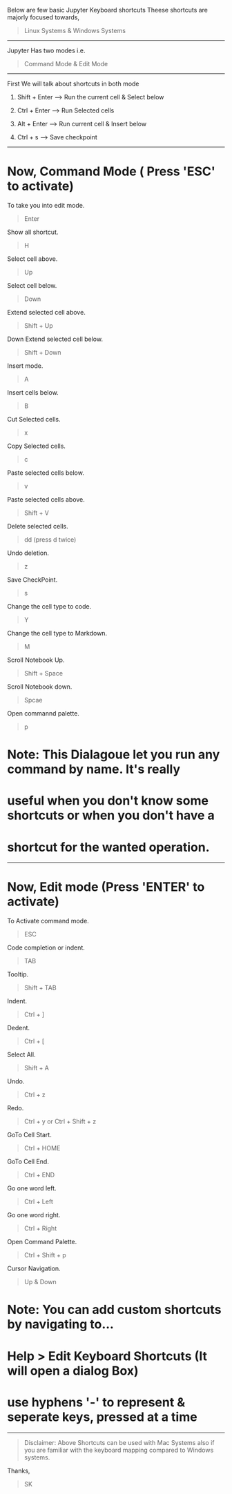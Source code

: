 Below are few basic Jupyter Keyboard shortcuts
Theese shortcuts are majorly focused towards,
> Linux Systems & Windows Systems
--------------------------------------------------------------------------

Jupyter Has two modes i.e. 

> Command Mode & Edit Mode

--------------------------------------------------------------------------

First We will talk about shortcuts in both mode

1. Shift + Enter --> Run the current cell & Select below

2. Ctrl + Enter --> Run Selected cells

3. Alt + Enter --> Run current cell & Insert below

4. Ctrl + s --> Save checkpoint

--------------------------------------------------------------------------

# Now, Command Mode  ( Press 'ESC' to activate)

To take you into edit mode.
> Enter

Show all shortcut.
> H  

Select cell above.
> Up 
 
Select cell below.
> Down 

Extend selected cell above.
> Shift + Up 

Down Extend selected cell below.
> Shift + Down 

Insert mode.
> A

Insert cells below.
> B

Cut Selected cells.
> x

Copy Selected cells.
> c

Paste selected cells below.
> v

Paste selected cells above.
> Shift + V

Delete selected cells.
> dd (press d twice)

Undo deletion.
> z

Save CheckPoint.
> s

Change the cell type to code.
> Y

Change the cell type to Markdown.
> M

Scroll Notebook Up.
> Shift + Space

Scroll Notebook down.
> Spcae

Open commannd palette.
> p
 
# Note: This Dialagoue let you run any command by name. It's really  
# useful when you don't know some shortcuts or when you don't have a 
# shortcut for the wanted operation.                                

--------------------------------------------------------------------------


# Now, Edit mode (Press 'ENTER' to activate)

To Activate command mode.
> ESC

Code completion or indent.
> TAB  

Tooltip.
> Shift + TAB

Indent.
> Ctrl + ]

Dedent. 
> Ctrl + [

Select All.
> Shift + A

Undo.
> Ctrl + z

Redo.
> Ctrl + y
or 
> Ctrl + Shift + z

GoTo Cell Start.
> Ctrl + HOME

GoTo Cell End.
> Ctrl + END

Go one word left.
> Ctrl + Left

Go one word right.
> Ctrl + Right

Open Command Palette.
> Ctrl + Shift + p

Cursor Navigation.
> Up & Down 

# Note: You can add custom shortcuts by navigating to...            
# Help > Edit Keyboard Shortcuts (It will open a dialog Box)       
# use hyphens '-' to represent & seperate keys, pressed at a time 

--------------------------------------------------------------------------

> Disclaimer: Above Shortcuts can be used with Mac Systems also if you are 
familiar with the keyboard mapping compared to Windows systems.


Thanks,
> SK
